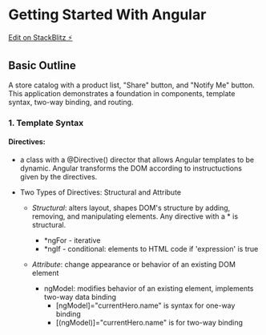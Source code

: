 # Getting Started With Angular

[Edit on StackBlitz ⚡️](https://stackblitz.com/edit/angular-xzhszm-hpeduq)

## Basic Outline
A store catalog with a product list, "Share" button, and "Notify Me" button. This application demonstrates a foundation in components, template syntax, two-way binding, and routing. 

### 1. Template Syntax
#### Directives:
- a class with a @Directive() director that allows Angular templates to be dynamic. Angular transforms the DOM according to instructuctions given by the directives.

* Two Types of Directives: Structural and Attribute
    * _Structural_: alters layout, shapes DOM's structure by adding, removing, and manipulating elements. Any directive with a * is structural.
       * \*ngFor - iterative
       * \*ngIf - conditional: elements to HTML code if 'expression' is true

    * _Attribute_: change appearance or behavior of an existing DOM element
       * ngModel: modifies behavior of an existing element, implements two-way data binding
          * [ngModel]="currentHero.name" is syntax for one-way binding
          * [(ngModel)]="currentHero.name" is for two-way binding
